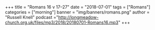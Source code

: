 +++
title = "Romans 16 v 17–27"
date = "2018-07-01"
tags = ["Romans"]
categories = ["morning"]
banner = "img/banners/romans.png"
author = "Russell Knell"
podcast ="http://longmeadow-church.org.uk/files/mp3/2018/20180701-Romans16.mp3"
+++
